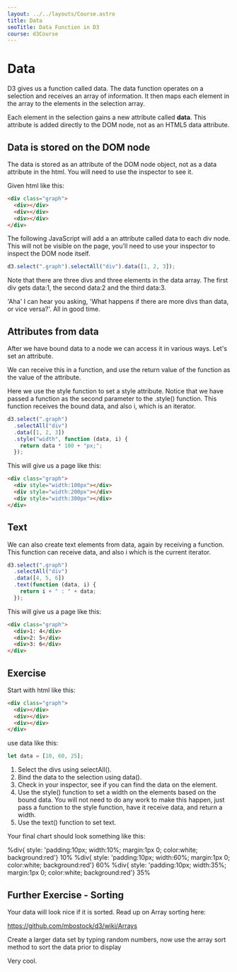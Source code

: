 ```yaml
---
layout: ../../layouts/Course.astro
title: Data
seoTitle: Data Function in D3
course: d3Course
---
```


# Data

D3 gives us a function called data. The data function operates on a selection and receives an array of information. It then maps each element in the array to the elements in the selection array.

Each element in the selection gains a new attribute called **data**. This attribute is added directly to the DOM node, not as an HTML5 data attribute.


## Data is stored on the DOM node

The data is stored as an attribute of the DOM node object, not as a data attribute in the html. You will need to use the inspector to see it.

Given html like this:

```html
<div class="graph">
  <div></div>
  <div></div>
  <div></div>
</div>
```

The following JavaScript will add a an attribute called data to each div node. This will not be visible on the page, you'll need to use your inspector to inspect the DOM node itself.

```js
d3.select(".graph").selectAll("div").data([1, 2, 3]);
```

Note that there are three divs and three elements in the data array. The first div gets data:1, the second data:2 and the third data:3.

'Aha' I can hear you asking, 'What happens if there are more divs than data, or vice versa?'. All in good time.

## Attributes from data

After we have bound data to a node we can access it in various ways. Let's set an attribute.

We can receive this in a function, and use the return value of the function as the value of the attribute.

Here we use the style function to set a style attribute. Notice that we have passed a function as the second parameter to the .style() function. This function receives the bound data, and also i, which is an iterator.

```js
d3.select(".graph")
  .selectAll("div")
  .data([1, 2, 3])
  .style("width", function (data, i) {
    return data * 100 + "px;";
  });
```

This will give us a page like this:

```html
<div class="graph">
  <div style="width:100px"></div>
  <div style="width:200px"></div>
  <div style="width:300px"></div>
</div>
```

## Text

We can also create text elements from data, again by receiving a function. This function can receive data, and also i which is the current iterator.

```js
d3.select(".graph")
  .selectAll("div")
  .data([4, 5, 6])
  .text(function (data, i) {
    return i + " : " + data;
  });
```

This will give us a page like this:

```html
<div class="graph">
  <div>1: 4</div>
  <div>2: 5</div>
  <div>3: 6</div>
</div>
```

## Exercise

Start with html like this:

```html
<div class="graph">
  <div></div>
  <div></div>
  <div></div>
</div>
```

use data like this:

```js
let data = [10, 60, 25];
```

1. Select the divs using selectAll().
2. Bind the data to the selection using data().
3. Check in your inspector, see if you can find the data on the element.
4. Use the style() function to set a width on the elements based on the bound data. You will not need to do any work to make this happen, just pass a function to the style function, have it receive data, and return a width.
5. Use the text() function to set text.

Your final chart should look something like this:

%div{ style: 'padding:10px; width:10%; margin:1px 0; color:white; background:red'} 10%
%div{ style: 'padding:10px; width:60%; margin:1px 0; color:white; background:red'} 60%
%div{ style: 'padding:10px; width:35%; margin:1px 0; color:white; background:red'} 35%

## Further Exercise - Sorting

Your data will look nice if it is sorted. Read up on Array sorting here:

<https://github.com/mbostock/d3/wiki/Arrays>

Create a larger data set by typing random numbers, now use the array sort method to sort the data prior to display

Very cool.

